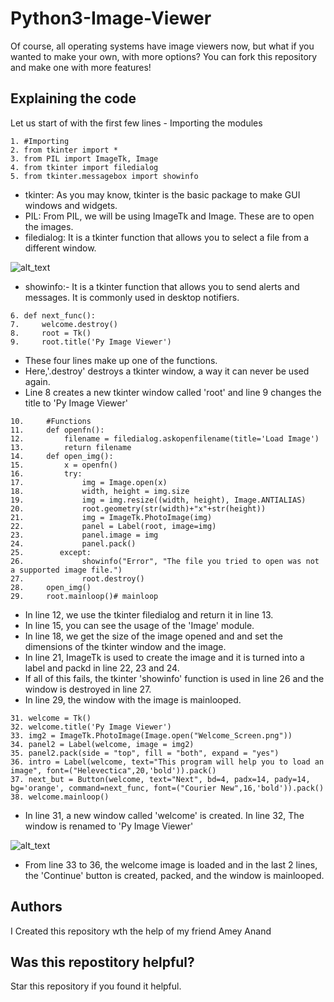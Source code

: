 # Python3-Image-Viewer
Of course, all operating systems have image viewers now, but what if you wanted to make your own, with more options? You can fork this repository and make one with more features!

## Explaining the code
Let us start of with the first few lines - Importing the modules

```
1. #Importing
2. from tkinter import *
3. from PIL import ImageTk, Image
4. from tkinter import filedialog
5. from tkinter.messagebox import showinfo
```
* tkinter: As you may know, tkinter is the basic package to make GUI windows and widgets.
* PIL: From PIL, we will be using ImageTk and Image. These are to open the images.
* filedialog: It is a tkinter function that allows you to select a file from a different window.

![alt_text](https://github.com/VismayaAtreya/Python3-Image-Viewer-Base/blob/master/User%20Guide%20Images/1.png)

* showinfo:- It is a tkinter function that allows you to send alerts and messages. It is commonly used in desktop notifiers.
```
6. def next_func():
7.     welcome.destroy()
8.     root = Tk()
9.     root.title('Py Image Viewer')
```
* These four lines make up one of the functions.
* Here,'.destroy' destroys a tkinter window, a way it can never be used again.
* Line 8 creates a new tkinter window called 'root' and line 9 changes the title to 'Py Image Viewer'

```
10.     #Functions
11.     def openfn():
12.         filename = filedialog.askopenfilename(title='Load Image')
13.         return filename
14.     def open_img():
15.         x = openfn()
16.         try:
17.             img = Image.open(x)
18.             width, height = img.size    
19.             img = img.resize((width, height), Image.ANTIALIAS)
20.             root.geometry(str(width)+"x"+str(height))
21.             img = ImageTk.PhotoImage(img)
22.             panel = Label(root, image=img)
23.             panel.image = img
24.             panel.pack()
25.        except:
26.             showinfo("Error", "The file you tried to open was not a supported image file.")
27.             root.destroy()
28.     open_img()
29.     root.mainloop()# mainloop
```
* In line 12, we use the tkinter filedialog and return it in line 13.
* In line 15, you can see the usage of the 'Image' module.
* In line 18, we get the size of the image opened and and set the dimensions of the tkinter window and the image.
* In line 21, ImageTk is used to create the image and it is turned into a label and packd in line 22, 23 and 24.
* If all of this fails, the tkinter 'showinfo' function is used in line 26 and the window is destroyed in line 27.
* In line 29, the window with the image is mainlooped.
```
31. welcome = Tk()
32. welcome.title('Py Image Viewer')
33. img2 = ImageTk.PhotoImage(Image.open("Welcome_Screen.png"))
34. panel2 = Label(welcome, image = img2)
35. panel2.pack(side = "top", fill = "both", expand = "yes")
36. intro = Label(welcome, text="This program will help you to load an image", font=("Helevectica",20,'bold')).pack()
37. next_but = Button(welcome, text="Next", bd=4, padx=14, pady=14, bg='orange', command=next_func, font=("Courier New",16,'bold')).pack()
38. welcome.mainloop()
```
* In line 31, a new window called 'welcome' is created. In line 32, The window is renamed to 'Py Image Viewer'

![alt_text](https://github.com/VismayaAtreya/Python3-Image-Viewer-Base/blob/master/User%20Guide%20Images/3.png)

* From line 33 to 36, the welcome image is loaded and in the last 2 lines, the 'Continue' button is created, packed, and the window is mainlooped.

## Authors
I Created this repository wth the help of my friend Amey Anand

## Was this repostitory helpful?
Star this repository if you found it helpful.
